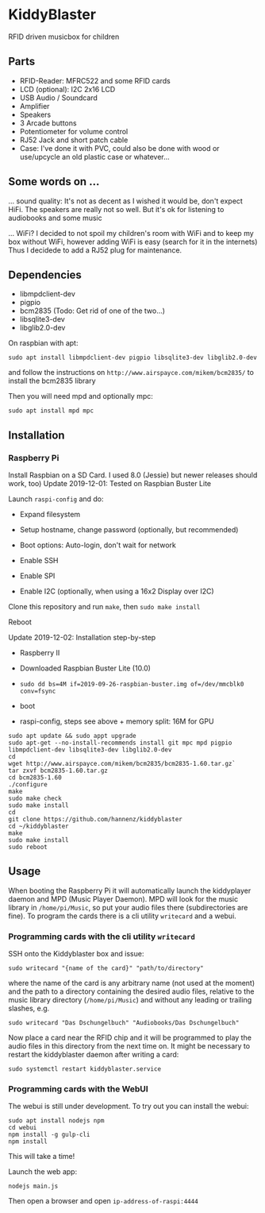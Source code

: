 # KiddyBlaster

RFID driven musicbox for children

## Parts

- RFID-Reader: MFRC522 and some RFID cards
- LCD (optional): I2C 2x16 LCD 
- USB Audio / Soundcard
- Amplifier
- Speakers
- 3 Arcade buttons
- Potentiometer for volume control
- RJ52 Jack and short patch cable
- Case: I've done it with PVC, could also be done with wood or use/upcycle an old plastic case or whatever...


## Some words on ...

... sound quality: It's not as decent as I wished it would be, don't expect
HiFi. The speakers are really not so well. But it's ok for listening to
audiobooks and some music

... WiFi?  I decided to not spoil my children's room with WiFi and to keep my
box without WiFi, however adding WiFi is easy (search for it in the internets)
Thus I decidede to add a RJ52 plug for maintenance.


## Dependencies

- libmpdclient-dev
- pigpio
- bcm2835 (Todo: Get rid of one of the two...)
- libsqlite3-dev
- libglib2.0-dev

On raspbian with apt:

```
sudo apt install libmpdclient-dev pigpio libsqlite3-dev libglib2.0-dev
```

and follow the instructions on `http://www.airspayce.com/mikem/bcm2835/` to install the bcm2835 library

Then you will need mpd and optionally mpc:

```
sudo apt install mpd mpc
```

## Installation

### Raspberry Pi

Install Raspbian on a SD Card. I used 8.0 (Jessie) but newer releases should work, too)
Update 2019-12-01: Tested on Raspbian Buster Lite

Launch `raspi-config` and do:

- Expand filesystem

- Setup hostname, change password (optionally, but recommended)

- Boot options: Auto-login, don't wait for network

- Enable SSH

- Enable SPI

- Enable I2C (optionally, when using a 16x2 Display over I2C)


Clone this repository and run `make`, then `sudo make install`

Reboot


Update 2019-12-02: Installation step-by-step

- Raspberry II

- Downloaded Raspbian Buster Lite (10.0)

- `sudo dd bs=4M if=2019-09-26-raspbian-buster.img of=/dev/mmcblk0 conv=fsync`

- boot

- raspi-config, steps see above + memory split: 16M for GPU

```
sudo apt update && sudo appt upgrade
sudo apt-get --no-install-recommends install git mpc mpd pigpio libmpdclient-dev libsqlite3-dev libglib2.0-dev
cd
wget http://www.airspayce.com/mikem/bcm2835/bcm2835-1.60.tar.gz`
tar zxvf bcm2835-1.60.tar.gz
cd bcm2835-1.60
./configure
make
sudo make check
sudo make install
cd
git clone https://github.com/hannenz/kiddyblaster
cd ~/kiddyblaster
make
sudo make install
sudo reboot
```



## Usage

When booting the Raspberry Pi it will automatically launch the kiddyplayer daemon and MPD (Music Player Daemon).
MPD will look for the music library in `/home/pi/Music`, so put your audio files there (subdirectories are fine).
To program the cards there is a cli utility `writecard` and a webui.

### Programming cards with the cli utility `writecard`

SSH onto the Kiddyblaster box and issue:

```
sudo writecard "{name of the card}" "path/to/directory"
```


where the name of the card is any arbitrary name (not used at the moment) and
the path to a directory containing the desired audio files, relative to the
music library directory (`/home/pi/Music`) and without any leading or trailing
slashes, e.g.

```
sudo writecard "Das Dschungelbuch" "Audiobooks/Das Dschungelbuch"
```


Now place a card near the RFID chip and it will be programmed to play the audio files in this directory from the next time on.
It might be necessary to restart the kiddyblaster daemon after writing a card:

```
sudo systemctl restart kiddyblaster.service
```


### Programming cards with the WebUI

The webui is still under development. To try out you can install the webui:

```
sudo apt install nodejs npm
cd webui
npm install -g gulp-cli
npm install
```
This will take a time!

Launch the web app:
```
nodejs main.js
```

Then open a browser and open `ip-address-of-raspi:4444` 

